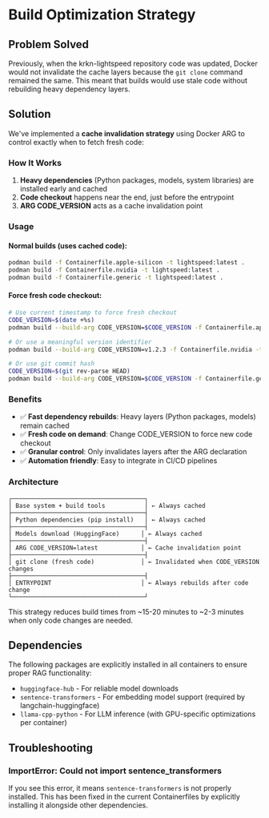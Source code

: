 # Build Optimization Strategy

## Problem Solved

Previously, when the krkn-lightspeed repository code was updated, Docker would not invalidate the cache layers because the `git clone` command remained the same. This meant that builds would use stale code without rebuilding heavy dependency layers.

## Solution

We've implemented a **cache invalidation strategy** using Docker ARG to control exactly when to fetch fresh code:

### How It Works

1. **Heavy dependencies** (Python packages, models, system libraries) are installed early and cached
2. **Code checkout** happens near the end, just before the entrypoint
3. **ARG CODE_VERSION** acts as a cache invalidation point

### Usage

#### Normal builds (uses cached code):
```bash
podman build -f Containerfile.apple-silicon -t lightspeed:latest .
podman build -f Containerfile.nvidia -t lightspeed:latest .
podman build -f Containerfile.generic -t lightspeed:latest .
```

#### Force fresh code checkout:
```bash
# Use current timestamp to force fresh checkout
CODE_VERSION=$(date +%s)
podman build --build-arg CODE_VERSION=$CODE_VERSION -f Containerfile.apple-silicon -t lightspeed:latest .

# Or use a meaningful version identifier
podman build --build-arg CODE_VERSION=v1.2.3 -f Containerfile.nvidia -t lightspeed:latest .

# Or use git commit hash
CODE_VERSION=$(git rev-parse HEAD)
podman build --build-arg CODE_VERSION=$CODE_VERSION -f Containerfile.generic -t lightspeed:latest .
```

### Benefits

- ✅ **Fast dependency rebuilds**: Heavy layers (Python packages, models) remain cached
- ✅ **Fresh code on demand**: Change CODE_VERSION to force new code checkout
- ✅ **Granular control**: Only invalidates layers after the ARG declaration
- ✅ **Automation friendly**: Easy to integrate in CI/CD pipelines

### Architecture

```
┌─────────────────────────────────────┐
│ Base system + build tools           │ ← Always cached
├─────────────────────────────────────┤
│ Python dependencies (pip install)   │ ← Always cached
├─────────────────────────────────────┤
│ Models download (HuggingFace)      │ ← Always cached
├─────────────────────────────────────┤
│ ARG CODE_VERSION=latest            │ ← Cache invalidation point
├─────────────────────────────────────┤
│ git clone (fresh code)             │ ← Invalidated when CODE_VERSION changes
├─────────────────────────────────────┤
│ ENTRYPOINT                         │ ← Always rebuilds after code change
└─────────────────────────────────────┘
```

This strategy reduces build times from ~15-20 minutes to ~2-3 minutes when only code changes are needed.

## Dependencies

The following packages are explicitly installed in all containers to ensure proper RAG functionality:

- `huggingface-hub` - For reliable model downloads
- `sentence-transformers` - For embedding model support (required by langchain-huggingface)
- `llama-cpp-python` - For LLM inference (with GPU-specific optimizations per container)

## Troubleshooting

### ImportError: Could not import sentence_transformers
If you see this error, it means `sentence-transformers` is not properly installed. This has been fixed in the current Containerfiles by explicitly installing it alongside other dependencies.